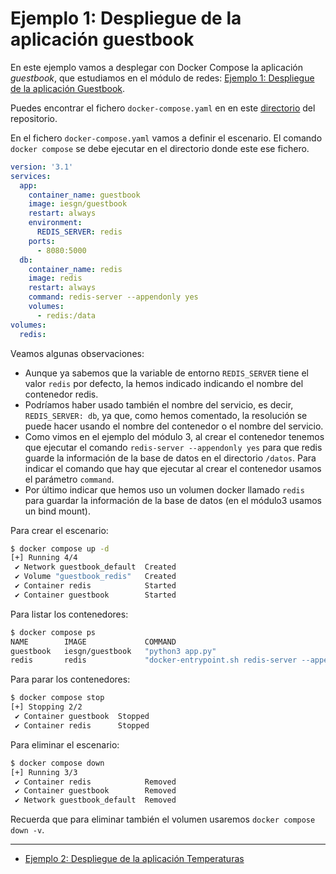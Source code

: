 # Ejemplo 1: Despliegue de la aplicación guestbook

En este ejemplo vamos a desplegar con Docker Compose la aplicación *guestbook*, que estudiamos en el módulo de redes: [Ejemplo 1: Despliegue de la aplicación Guestbook](../modulo3/guestbook.md).

Puedes encontrar el fichero `docker-compose.yaml` en en este [directorio](https://github.com/josedom24/curso_docker_ies/tree/main/ejemplos/modulo4/ejemplo1) del repositorio. 

En el fichero `docker-compose.yaml` vamos a definir el escenario. El comando `docker compose` se debe ejecutar en el directorio donde este ese fichero. 

```yaml
version: '3.1'
services:
  app:
    container_name: guestbook
    image: iesgn/guestbook
    restart: always
    environment:
      REDIS_SERVER: redis
    ports:
      - 8080:5000
  db:
    container_name: redis
    image: redis
    restart: always
    command: redis-server --appendonly yes
    volumes:
      - redis:/data
volumes:
  redis:
```

Veamos algunas observaciones:

* Aunque ya sabemos que la variable de entorno `REDIS_SERVER` tiene el valor `redis` por defecto, la hemos indicado indicando el nombre del contenedor redis.
* Podríamos haber usado también el nombre del servicio, es decir, `REDIS_SERVER: db`, ya que, como hemos comentado, la resolución se puede hacer usando el nombre del contenedor o el nombre del servicio.
* Como vimos en el ejemplo del módulo 3, al crear el contenedor tenemos que ejecutar el comando `redis-server --appendonly yes` para que redis guarde la información de la base de datos en el directorio `/datos`. Para indicar el comando que hay que ejecutar al crear el contenedor usamos el parámetro `command`.
* Por último indicar que hemos uso un volumen docker llamado `redis` para guardar la información de la base de datos (en el módulo3 usamos un bind mount).

Para crear el escenario:

```bash
$ docker compose up -d
[+] Running 4/4
 ✔ Network guestbook_default  Created                                                            0.3s 
 ✔ Volume "guestbook_redis"   Created                                                            0.0s 
 ✔ Container redis            Started                                                            0.5s 
 ✔ Container guestbook        Started                                                            0.5s
```

Para listar los contenedores:

```bash
$ docker compose ps
NAME        IMAGE             COMMAND                                                SERVICE   CREATED          STATUS          PORTS
guestbook   iesgn/guestbook   "python3 app.py"                                       app       18 seconds ago   Up 16 seconds   0.0.0.0:8080->5000/tcp, :::8080->5000/tcp
redis       redis             "docker-entrypoint.sh redis-server --appendonly yes"   db        18 seconds ago   Up 16 seconds   6379/tcp
```

Para parar los contenedores:

```bash
$ docker compose stop
[+] Stopping 2/2
 ✔ Container guestbook  Stopped                                                                  0.8s 
 ✔ Container redis      Stopped                                                                  0.8s 
```

Para eliminar el escenario:

```bash
$ docker compose down
[+] Running 3/3
 ✔ Container redis            Removed                                                            0.0s 
 ✔ Container guestbook        Removed                                                            0.0s 
 ✔ Network guestbook_default  Removed                                                            0.3s 
```

Recuerda que para eliminar también el volumen usaremos `docker compose down -v`.


---

* [Ejemplo 2: Despliegue de la aplicación Temperaturas](temperaturas.md)




